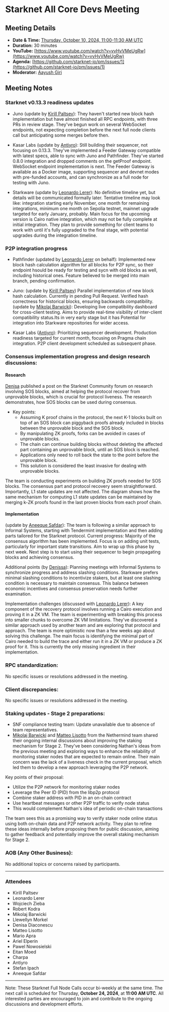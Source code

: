 # Starknet All Core Devs Meeting 
## Meeting Details

- **Date & Time:** [Thursday, October 10, 2024, 11:00-11:30 AM UTC](https://www.timeanddate.com/worldclock/converter.html?iso=20241010T110000&p1=1440&p2=37&p3=136&p4=237&p5=923&p6=204&p7=671&p8=16&p9=41&p10=107&p11=28&p12=438)
- **Duration:** 30 minutes
- **YouTube:** [https://www.youtube.com/watch?v=vvHvVMeUgRw](https://www.youtube.com/watch?v=vvHvVMeUgRw)
- **Agenda:** [https://github.com/starknet-io/pm/issues/1](https://github.com/starknet-io/pm/issues/1)
- **Moderator:** [Aayush Giri](https://github.com/Giri-Aayush)


## Meeting Notes

### Starknet v0.13.3 readiness updates

- Juno (update by [Kirill Paltsev](https://github.com/kirugan)): They haven't started new block hash implementation but have almost finished all RPC endpoints, with three PRs in review stage. They've begun work on several WebSocket endpoints, not expecting completion before the next full node clients call but anticipating some merges before then.

- Kasar Labs (update by [Antiyro](https://github.com/antiyro)): Still building their sequencer, not focusing on 0.13.3. They've implemented a Feeder Gateway compatible with latest specs, able to sync with Juno and Pathfinder. They've started 0.8.0 integration and dropped comments on the getProof endpoint. WebSocket endpoint implementation is next. The Feeder Gateway is available as a Docker image, supporting sequencer and devnet modes with pre-funded accounts, and can synchronize as a full node for testing with Juno.

- Starkware (update by [Leonardo Lerer](https://github.com/leo-starkware)): No definitive timeline yet, but details will be communicated formally later. Tentative timeline may look like: integration starting early November, one month for remaining integrations, minimum one month on Sepolia testnet, mainnet upgrade targeted for early January, probably. Main focus for the upcoming version is Cairo native integration, which may not be fully complete at initial integration. They plan to provide something for client teams to work with until it's fully upgraded to the final stage, with potential upgrades during the integration timeline.

### P2P integration progress

- Pathfinder (updated by [Leonardo Lerer](https://github.com/leo-starkware) on behalf): Implemented new block hash calculation algorithm for all blocks for P2P sync, so their endpoint hsould be ready for testing and sycn with old blocks as well, including historical ones. Feature believed to be merged into main branch, pending confirmation.

- Juno: 
(update by [Kirill Paltsev](https://github.com/kirugan)) Parallel implementation of new block hash calculation. Currently in pending Pull Request. Verified hash correctness for historical blocks, ensuring backwards compatibility.
(update by [Mikolaj Barwicki](https://github.com/stranger80)): Developing live compatibility dashboard for cross-client testing. Aims to provide real-time visibility of inter-client compatibility status.Its in very early stage but it has Potential for integration into Starkware repositories for wider access.

- Kasar Labs ([Antiyro](https://github.com/antiyro)): Prioritizing sequencer development. Production readiness targeted for current month, focusing on Pragma chain integration. P2P client development scheduled as subsequent phase.

### Consensus implementation progress and design research discussions:
#### Research
[Denisa](https://github.com/denisadiaconescu) published a post on the Starknet Community forum on research involving SOS blocks, aimed at helping the protocol recover from unprovable blocks, which is crucial for protocol liveness. The research demonstrates, how SOS blocks can be used during consensus.
- Key points:
    - Assuming K proof chains in the protocol, the next K-1 blocks built on top of an SOS block can piggyback proofs already included in blocks between the unprovable block and the SOS block.
    - By manipulating ZK proofs, forks can be avoided in cases of unprovable blocks.
    - The chain can continue building blocks without deleting the affected part containing an unprovable block, until an SOS block is reached.
    - Applications only need to roll back the state to the point before the unprovable block.
    - This solution is considered the least invasive for dealing with unprovable blocks.

The team is conducting experiments on building ZK proofs needed for SOS blocks. The consensus part and protocol recovery seem straightforward. Importantly, L1 state updates are not affected. The diagram shows how the same mechanism for computing L1 state updates can be maintained by merging k-ZK proofs found in the last proven blocks from each proof chain.

#### Implementation
(update by [Aneeque Safdar](https://github.com/IronGauntlets)):
The team is following a similar approach to Informal Systems, starting with Tendermint implementation and then adding parts tailored for the Starknet protocol. Current progress:
Majority of the consensus algorithm has been implemented.
Focus is on adding unit tests, particularly for important state transitions.
Aim to wrap up this phase by next week.
Next step is to start using their sequencer to begin propagating blocks and achieving consensus.

Additional points (by [Denissa](https://github.com/denisadiaconescu)):
Planning meetings with Informal Systems to synchronize progress and address slashing conditions.
Starkware prefers minimal slashing conditions to incentivize stakers, but at least one slashing condition is necessary to maintain consensus.
This balance between economic incentives and consensus preservation needs further examination.

Implementation challenges (discussed with [Leonardo Lerer](https://github.com/leo-starkware)):
A key component of the recovery protocol involves running a Cairo execution and proving it in a ZK VM.
The team is experimenting with breaking this process into smaller chunks to overcome ZK VM limitations.
They've discovered a similar approach used by another team and are exploring that protocol and approach.
The team is more optimistic now than a few weeks ago about solving this challenge.
The main focus is identifying the minimal part of Cairo needed to build the trace and either run it in a ZK VM or produce a ZK proof for it.
This is currently the only missing ingredient in their implementation.

### RPC standardization:
No specific issues or resolutions addressed in the meeting.
### Client discrepancies:
No specific issues or resolutions addressed in the meeting.

### Staking updates - Stage 2 preparations:
- SNF compliance testing team: Update unavailable due to absence of team representatives.
- [Mikolaj Barwicki](https://github.com/stranger80) and [Matteo Lisotto](https://github.com/Oghma) from the Nethermind team shared their ongoing internal discussions about improving the staking mechanism for Stage 2. They've been considering Nathan's ideas from the previous meeting and exploring ways to enhance the reliability of monitoring staker nodes that are expected to remain online. Their main concern was the lack of a liveness check in the current proposal, which led them to develop a new approach leveraging the P2P network.

Key points of their proposal:

- Utilize the P2P network for monitoring staker nodes
- Leverage the Peer ID (PID) from the libp2p protocol
- Combine staker address with PID in an on-chain contract
- Use heartbeat messages or other P2P traffic to verify node status
- This would complement Nathan's idea of periodic on-chain transactions

The team sees this as a promising way to verify staker node online status using both on-chain data and P2P network activity. They plan to refine these ideas internally before proposing them for public discussion, aiming to gather feedback and potentially improve the overall staking mechanism for Stage 2.

### AOB (Any Other Business):
No additional topics or concerns raised by participants.

-----
### Attendees
	
- Kirill Paltsev
- Leonardo Lerer
- Wojciech Zieba
- Robert Kodra
- Mikolaj Barwicki
- Llewellyn Morkel
- Denisa Diaconescu
- Matteo Lisotto
- Mario Apra
- Ariel Elperin
- Pawel Nowosielski
- Eitan Moed
- Charpa
- Antiyro
- Stefan Ipach
- Aneeque Safdar
------------
Note: These Starknet Full Node Calls occur bi-weekly at the same time. The next call is scheduled for Thursday, **October 24, 2024**, at **11:00 AM UTC**. All interested parties are encouraged to join and contribute to the ongoing discussions and development efforts.

